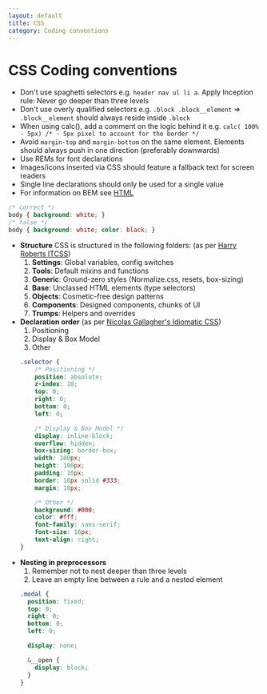 ```yaml
---
layout: default
title: CSS
category: Coding conventions
---
```


# CSS Coding conventions

- Don't use spaghetti selectors e.g. `header nav ul li a`. Apply Inception rule: Never go deeper than three levels
- Don't use overly qualified selectors e.g. `.block .block__element` => `.block__element` should always reside inside `.block`
- When using calc(), add a comment on the logic behind it e.g. `calc( 100% - 5px) /* - 5px pixel to account for the border */`
- Avoid `margin-top` and `margin-bottom` on the same element. Elements should always push in one direction (preferably downwards)
- Use REMs for font declarations
- Images/icons inserted via CSS should feature a fallback text for screen readers
- Single line declarations should only be used for a single value
- For information on BEM see [HTML](/HTML)
```css
/* correct */
body { background: white; }
/* false */
body { background: white; color: black; }
```
- __Structure__
  CSS is structured in the following folders: (as per [Harry Roberts ITCSS](http://itcss.io))
  1. __Settings__: Global variables, config switches
  2. __Tools__: Default mixins and functions
  3. __Generic__: Ground-zero styles (Normalize.css, resets, box-sizing)
  4. __Base__: Unclassed HTML elements (type selectors)
  5. __Objects__: Cosmetic-free design patterns
  6. __Components__: Designed components, chunks of UI
  7. __Trumps__: Helpers and overrides
- __Declaration order__ (as per [Nicolas Gallagher's Idiomatic CSS](https://github.com/necolas/idiomatic-css))
  1. Positioning
  2. Display & Box Model
  3. Other
  ```css
  .selector {
      /* Positioning */
      position: absolute;
      z-index: 10;
      top: 0;
      right: 0;
      bottom: 0;
      left: 0;

      /* Display & Box Model */
      display: inline-block;
      overflow: hidden;
      box-sizing: border-box;
      width: 100px;
      height: 100px;
      padding: 10px;
      border: 10px solid #333;
      margin: 10px;

      /* Other */
      background: #000;
      color: #fff;
      font-family: sans-serif;
      font-size: 16px;
      text-align: right;
  }
  ```
- __Nesting in preprocessors__
  1. Remember not to nest deeper than three levels
  2. Leave an empty line between a rule and a nested element
  ```css
  .modal {
    position: fixed;
    top: 0;
    right: 0;
    bottom: 0;
    left: 0;

    display: none;

    &__open {
      display: block;
    }
  }
  ```